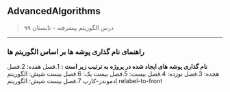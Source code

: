 ## AdvancedAlgorithms

> درس الگوریتم پیشرفته - تابستان ۹۹
---
### راهنمای نام گذاری پوشه ها بر اساس الگوریتم ها

**نام گذاری پوشه های ایجاد شده در پروژه به ترتیب زیر است :**
1.فصل هفده:
2.فصل هجده:
3.فصل نوزده:
4.فصل بیست:
5.فصل بیست یک:
6.فصل بیست شیش: الگوریتم اِدموندز-کارپ
7.فصل بیست شیش: الگوریتم relabel-to-front

